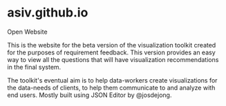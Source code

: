 # asiv.github.io
Open Website

This is the website for the beta version of the visualization toolkit created for the purposes of requirement feedback. This version provides an easy way to view all the questions that will have visualization recommendations in the final system. 

The toolkit's eventual aim is to help data-workers create visualizations for the data-needs of clients, to help them communicate to and analyze with end users. Mostly built using JSON Editor by @josdejong. 
